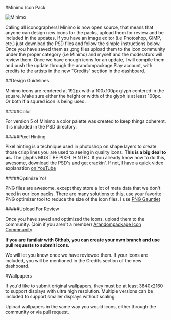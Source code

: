 #Minimo Icon Pack

![Minimo](https://sites.google.com/site/alexmiller17/minimo_banner.png)

Calling all iconographers! Minimo is now open source, that means that anyone can design new icons for the packs, upload them for review and be included in the updates. If you have an image editor (i.e Photoshop, GIMP, etc.) just download the PSD files and follow the simple instructions below. Once you have saved them as .png files upload them to the icon community under the proper category (i.e Minimo) and myself and the moderators will review them. Once we have enough icons for an update, I will compile them and push the update through the arandompackage Play account, with credits to the artists in the new "Credits" section in the dashboard.

##Design Guidelines

Minimo icons are rendered at 192px with a 100x100px glyph centered in the square. Make sure either the height or width of the glyph is at least 100px. Or both if a squred icon is being used.

#####Color

For version 5 of Minimo a color palette was created to keep things coherent. It is included in the PSD directory.

#####Pixel Hinting

Pixel hinting is a technique used in photoshop on shape layers to create those crisp lines you are used to seeing in quality icons. **This is a big deal to us.** The glyphs MUST BE PIXEL HINTED. If you already know how to do this, awesome, download the PSD's and get crackin'. If not, I have a quick video explanation [on YouTube](https://www.youtube.com/watch?v=zbE3iQV16wI)

#####Optimize Yo!

PNG files are awesome, except they store a lot of meta data that we don't need in our icon packs. There are many solutions to this, use your favorite PNG optimizer tool to reduce the size of the icon files. I use [PNG Gauntlet](https://www.google.com/url?sa=t&rct=j&q=&esrc=s&source=web&cd=1&cad=rja&uact=8&ved=0CB4QFjAAahUKEwjtpcyB1r_HAhUWfogKHZTlCTs&url=http%3A%2F%2Fpnggauntlet.com%2F&ei=IfvZVa2RG5b8oQSUy6fYAw&usg=AFQjCNEDZAXZGu-9raBFqn5n3GM0BJkX5w&sig2=OyN3gmlGAu2HmhxwDDSchA)

#####Upload For Review

Once you have saved and optimized the icons, upload them to the community. (Join if you aren't a member)
[Arandompackage Icon Commnunity](https://plus.google.com/u/0/communities/100362623796145762749)

**If you are familair with Github, you can create your own branch and use pull requests to submit icons.**

We will let you know once we have reviewed them. If your icons are included, you will be mentioned in the Credits section of the new dashboard.

#Wallpapers

If you'd like to submit original wallpapers, they must be at least 3840x2160 to support displays with ultra high resolution. Multiple versions can be included to support smaller displays without scaling.

Upload wallpapers in the same way you would icons, either through the community or via pull request.
